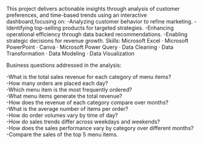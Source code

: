 This project delivers actionable insights through analysis of customer preferences, and time-based trends using an interactive dashboard,focusing on:
-Analyzing customer behavior to refine marketing.
-Identifying top-selling products for targeted strategies.
-Enhancing operational efficiency through data backed recommendations.
-Enabling strategic decisions for revenue growth.
Skills: Microsoft Excel · Microsoft PowerPoint · Canva · Microsoft Power Query · Data Cleaning · Data Transformation · Data Modeling · Data Visualization

Business questions addressed in the analysis:<br />

-What is the total sales revenue for each category of menu items?<br />
-How many orders are placed each day?<br />
-Which menu item is the most frequently ordered?<br />
-What menu items generate the total revenue?<br />
-How does the revenue of each category compare over months?<br />
-What is the average number of items per order?<br />
-How do order volumes vary by time of day?<br />
-How do sales trends differ across weekdays and weekends?<br />
-How does the sales performance vary by category over different months?<br />
-Compare the sales of the top 5 menu items.
